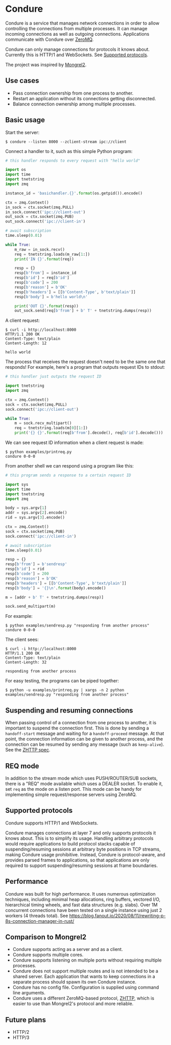 # Condure

Condure is a service that manages network connections in order to allow controlling the connections from multiple processes. It can manage incoming connections as well as outgoing connections. Applications communicate with Condure over [ZeroMQ](https://zeromq.org/).

Condure can only manage connections for protocols it knows about. Currently this is HTTP/1 and WebSockets. See [Supported protocols](#supported-protocols).

The project was inspired by [Mongrel2](https://mongrel2.org/).

## Use cases

* Pass connection ownership from one process to another.
* Restart an application without its connections getting disconnected.
* Balance connection ownership among multiple processes.

## Basic usage

Start the server:

```
$ condure --listen 8000 --zclient-stream ipc://client
```

Connect a handler to it, such as this simple Python program:

```py
# this handler responds to every request with "hello world"

import os
import time
import tnetstring
import zmq

instance_id = 'basichandler.{}'.format(os.getpid()).encode()

ctx = zmq.Context()
in_sock = ctx.socket(zmq.PULL)
in_sock.connect('ipc://client-out')
out_sock = ctx.socket(zmq.PUB)
out_sock.connect('ipc://client-in')

# await subscription
time.sleep(0.01)

while True:
    m_raw = in_sock.recv()
    req = tnetstring.loads(m_raw[1:])
    print('IN {}'.format(req))

    resp = {}
    resp[b'from'] = instance_id
    resp[b'id'] = req[b'id']
    resp[b'code'] = 200
    resp[b'reason'] = b'OK'
    resp[b'headers'] = [[b'Content-Type', b'text/plain']]
    resp[b'body'] = b'hello world\n'

    print('OUT {}'.format(resp))
    out_sock.send(req[b'from'] + b' T' + tnetstring.dumps(resp))
```

A client request:

```
$ curl -i http://localhost:8000
HTTP/1.1 200 OK
Content-Type: text/plain
Content-Length: 12

hello world
```

The process that receives the request doesn't need to be the same one that responds! For example, here's a program that outputs request IDs to stdout:

```py
# this handler just outputs the request ID

import tnetstring
import zmq

ctx = zmq.Context()
sock = ctx.socket(zmq.PULL)
sock.connect('ipc://client-out')

while True:
    m = sock.recv_multipart()
    req = tnetstring.loads(m[0][1:])
    print('{} {}'.format(req[b'from'].decode(), req[b'id'].decode()))
```

We can see request ID information when a client request is made:

```
$ python examples/printreq.py
condure 0-0-0
```

From another shell we can respond using a program like this:

```py
# this program sends a response to a certain request ID

import sys
import time
import tnetstring
import zmq

body = sys.argv[1]
addr = sys.argv[2].encode()
rid = sys.argv[3].encode()

ctx = zmq.Context()
sock = ctx.socket(zmq.PUB)
sock.connect('ipc://client-in')

# await subscription
time.sleep(0.01)

resp = {}
resp[b'from'] = b'sendresp'
resp[b'id'] = rid
resp[b'code'] = 200
resp[b'reason'] = b'OK'
resp[b'headers'] = [[b'Content-Type', b'text/plain']]
resp[b'body'] = '{}\n'.format(body).encode()

m = [addr + b' T' + tnetstring.dumps(resp)]

sock.send_multipart(m)
```

For example:

```
$ python examples/sendresp.py "responding from another process" condure 0-0-0
```

The client sees:

```
$ curl -i http://localhost:8000
HTTP/1.1 200 OK
Content-Type: text/plain
Content-Length: 32

responding from another process
```

For easy testing, the programs can be piped together:

```
$ python -u examples/printreq.py | xargs -n 2 python examples/sendresp.py "responding from another process"
```

## Suspending and resuming connections

When passing control of a connection from one process to another, it is important to suspend the connection first. This is done by sending a `handoff-start` message and waiting for a `handoff-proceed` message. At that point, the connection information can be given to another process, and the connection can be resumed by sending any message (such as `keep-alive`). See the [ZHTTP spec](https://rfc.zeromq.org/spec/33/).

## REQ mode

In addition to the stream mode which uses PUSH/ROUTER/SUB sockets, there is a "REQ" mode available which uses a DEALER socket. To enable it, set `req` as the mode on a listen port. This mode can be handy for implementing simple request/response servers using ZeroMQ.

## Supported protocols

Condure supports HTTP/1 and WebSockets.

Condure manages connections at layer 7 and only supports protocols it knows about. This is to simplify its usage. Handling arbitrary protocols would require applications to build protocol stacks capable of suspending/resuming sessions at arbitrary byte positions in TCP streams, making Condure usage prohibitive. Instead, Condure is protocol-aware, and provides parsed frames to applications, so that applications are only required to support suspending/resuming sessions at frame boundaries.

## Performance

Condure was built for high performance. It uses numerous optimization techniques, including minimal heap allocations, ring buffers, vectored I/O, hierarchical timing wheels, and fast data structures (e.g. slabs). Over 1M concurrent connections have been tested on a single instance using just 2 workers (4 threads total). See https://blog.fanout.io/2020/08/11/rewriting-p-8s-connection-manager-in-rust/

## Comparison to Mongrel2

* Condure supports acting as a server and as a client.
* Condure supports multiple cores.
* Condure supports listening on multiple ports without requiring multiple processes.
* Condure does not support multiple routes and is not intended to be a shared server. Each application that wants to keep connections in a separate process should spawn its own Condure instance.
* Condure has no config file. Configuration is supplied using command line arguments.
* Condure uses a different ZeroMQ-based protocol, [ZHTTP](https://rfc.zeromq.org/spec/33/), which is easier to use than Mongrel2's protocol and more reliable.

## Future plans

* HTTP/2
* HTTP/3
